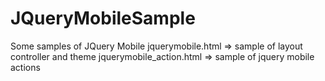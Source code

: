 # JQueryMobileSample
Some samples of JQuery Mobile
jquerymobile.html => sample of layout controller and theme
jquerymobile_action.html => sample of jquery mobile actions
